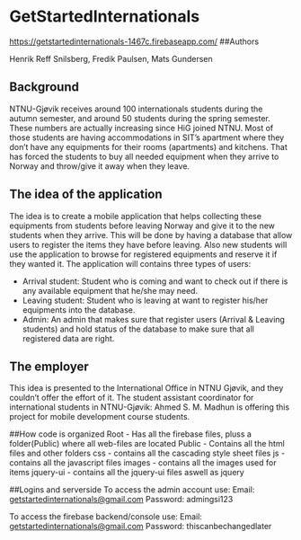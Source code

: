 # GetStartedInternationals
https://getstartedinternationals-1467c.firebaseapp.com/
##Authors

Henrik Reff Snilsberg, Fredik Paulsen, Mats Gundersen

## Background

NTNU-Gjøvik receives around 100 internationals students during the autumn semester, and
around 50 students during the spring semester. These numbers are actually increasing since
HiG joined NTNU. Most of those students are having accommodations in SIT’s apartment where
they don’t have any equipments for their rooms (apartments) and kitchens. That has forced the
students to buy all needed equipment when they arrive to Norway and throw/give it away when
they leave.

## The idea of the application

The idea is to create a mobile application that helps collecting these equipments from students
before leaving Norway and give it to the new students when they arrive. This will be done by
having a database that allow users to register the items they have before leaving. Also new students will use the application to browse for registered equipments and reserve it if they wanted
it.
The application will contains three types of users:
* Arrival student: Student who is coming and want to check out if there is any available
equipment that he/she may need.
* Leaving student: Student who is leaving at want to register his/her equipments into the
database.
* Admin: An admin that makes sure that register users (Arrival & Leaving students) and hold
status of the database to make sure that all registered data are right.

## The employer

This idea is presented to the International Office in NTNU Gjøvik, and they couldn’t offer the
effort of it. The student assistant coordinator for international students in NTNU-Gjøvik:
Ahmed S. M. Madhun is offering this project for mobile development course students.

##How code is organized
Root - Has all the firebase files, pluss a folder(Public) where all web-files are located
  Public - Contains all the html files and other folders
    css - contains all the cascading style sheet files 
    js - contains all the javascript files
    images - contains all the images used for items
    jquery-ui - contains all the jquery-ui files aswell as jquery
    
##Logins and serverside
To access the admin account use:
Email: getstartedinternationals@gmail.com
Password: admingsi123

To access the firebase backend/console use:
Email: getstartedinternationals@gmail.com
Password: thiscanbechangedlater
    

